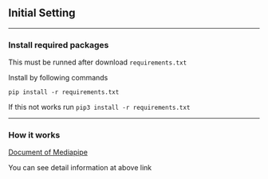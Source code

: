 ## Initial Setting

---

### Install required packages

This must be runned after download `requirements.txt`

Install by following commands

```
pip install -r requirements.txt
```

If this not works run `pip3 install -r requirements.txt`

---

### How it works

[Document of Mediapipe](https://github.com/google-ai-edge/mediapipe/blob/master/docs/solutions/hands.md)

You can see detail information at above link
